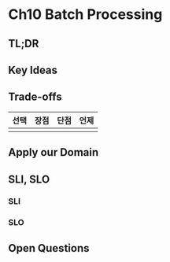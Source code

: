 # Ch10 Batch Processing
## TL;DR

## Key Ideas

## Trade-offs
| 선택 | 장점 | 단점 | 언제 |
|----|----|----|----|
|    |    |    |    |

## Apply our Domain

## SLI, SLO
### SLI

### SLO

## Open Questions
